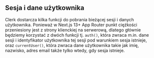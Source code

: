 ## Sesja i dane użytkownika

Clerk dostarcza kilka funkcji do pobrania bieżącej sesji i danych użytkownika. Ponieważ w Next.js 13+ App Router punkt ciężkości przeniesiony jest z strony klienckiej na serwerową, dlatego głównie będziemy korzystać z dwóch funkcji tj. `auth()`, która zwraca m.in. dane sesji i identyfikator użytkownika tej sesji pod warunkiem sesja istnieje, oraz `currentUser()`, która zwraca dane użytkownika takie jak imię, nazwisko, adres email także tylko wtedy, gdy sesja istnieje.